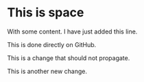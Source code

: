 # This is space

With some content. I have just added this line.

This is done directly on GitHub.

This is a change that should not propagate.

This is another new change.

